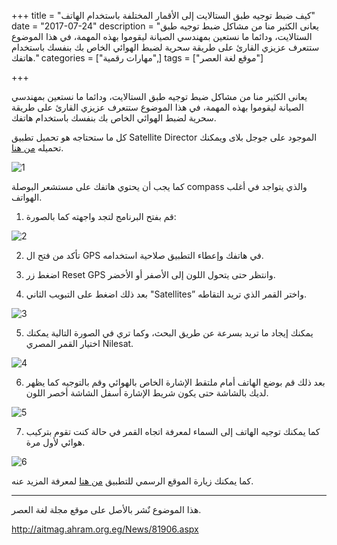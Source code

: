 +++
title = "كيف ضبط توجيه طبق الستالايت إلى الأقمار المختلفة باستخدام الهاتف"
date = "2017-07-24"
description = "يعانى الكثير منا من مشاكل ضبط توجيه طبق الستالايت، ودائما ما نستعين بمهندسي الصيانة ليقوموا بهذه المهمة، في هذا الموضوع ستتعرف عزيزي القارئ على طريقة سحرية لضبط الهوائي الخاص بك بنفسك باستخدام هاتفك."
categories = ["مهارات رقمية",]
tags = ["موقع لغة العصر"]

+++

 يعانى الكثير منا من مشاكل ضبط توجيه طبق الستالايت، ودائما ما نستعين بمهندسي الصيانة ليقوموا بهذه المهمة، في هذا الموضوع ستتعرف عزيزي القارئ على طريقة سحرية لضبط الهوائي الخاص بك بنفسك باستخدام هاتفك.

كل ما ستحتاجه هو تحميل تطبيق Satellite Director الموجود على جوجل بلاى ويمكنك تحميله [من هنا](http://play.google.com/store/apps/details?id=zekitez.com.satellitedirector).

![1](images/1.png)

كما يجب أن يحتوي هاتفك على مستشعر البوصلة compass والذي يتواجد في أغلب الهواتف.

1. قم بفتح البرنامج لتجد واجهته كما بالصورة:

![2](images/2.jpg)

2. تأكد من فتح ال GPS في هاتفك وإعطاء التطبيق صلاحية استخدامه.

3. اضغط زر Reset GPS وانتظر حتى يتحول اللون إلى الأصفر أو الأخضر.

4. بعد ذلك اضغط على التبويب الثاني "Satellites” واختر القمر الذي تريد التقاطه.

![3](images/3.jpg)

5. يمكنك إيجاد ما تريد بسرعة عن طريق البحث، وكما تري في الصورة التالية يمكنك اختيار القمر المصري Nilesat.

![4](images/4.png)

6. بعد ذلك قم بوضع الهاتف أمام ملتقط الإشارة الخاص بالهوائي وقم بالتوجيه كما يظهر لديك بالشاشة حتى يكون شريط الإشارة أسفل الشاشة أخصر اللون.

![5](images/5.png)

7. كما يمكنك توجيه الهاتف إلى السماء لمعرفة اتجاه القمر في حالة كنت تقوم بتركيب هوائي لأول مرة.

![6](images/6.png)

كما يمكنك زيارة الموقع الرسمي للتطبيق [من هنا](http://home.caiway.nl/~fnijhuis/satdir/index.html) لمعرفة المزيد عنه.

---
هذا الموضوع نٌشر باﻷصل على موقع مجلة لغة العصر.

http://aitmag.ahram.org.eg/News/81906.aspx